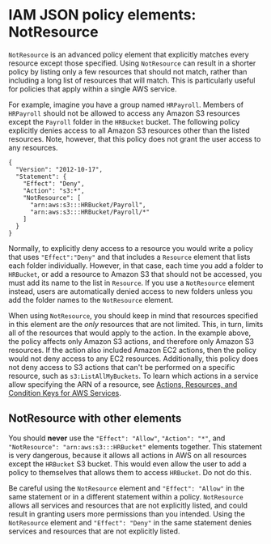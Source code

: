 # IAM JSON policy elements: NotResource<a name="reference_policies_elements_notresource"></a>

`NotResource` is an advanced policy element that explicitly matches every resource except those specified\. Using `NotResource` can result in a shorter policy by listing only a few resources that should not match, rather than including a long list of resources that will match\. This is particularly useful for policies that apply within a single AWS service\. 

For example, imagine you have a group named `HRPayroll`\. Members of `HRPayroll` should not be allowed to access any Amazon S3 resources except the `Payroll` folder in the `HRBucket` bucket\. The following policy explicitly denies access to all Amazon S3 resources other than the listed resources\. Note, however, that this policy does not grant the user access to any resources\.

```
{
  "Version": "2012-10-17",
  "Statement": {
    "Effect": "Deny",
    "Action": "s3:*",
    "NotResource": [
      "arn:aws:s3:::HRBucket/Payroll",
      "arn:aws:s3:::HRBucket/Payroll/*"
    ]
  }
}
```

Normally, to explicitly deny access to a resource you would write a policy that uses `"Effect":"Deny"` and that includes a `Resource` element that lists each folder individually\. However, in that case, each time you add a folder to `HRBucket`, or add a resource to Amazon S3 that should not be accessed, you must add its name to the list in `Resource`\. If you use a `NotResource` element instead, users are automatically denied access to new folders unless you add the folder names to the `NotResource` element\. 

When using `NotResource`, you should keep in mind that resources specified in this element are the *only* resources that are not limited\. This, in turn, limits all of the resources that would apply to the action\. In the example above, the policy affects only Amazon S3 actions, and therefore only Amazon S3 resources\. If the action also included Amazon EC2 actions, then the policy would not deny access to any EC2 resources\. Additionally, this policy does not deny access to S3 actions that can't be performed on a specific resource, such as `s3:ListAllMyBuckets`\. To learn which actions in a service allow specifying the ARN of a resource, see [Actions, Resources, and Condition Keys for AWS Services](reference_policies_actions-resources-contextkeys.html)\.

## NotResource with other elements<a name="notresource-element-combinations"></a>

You should **never** use the `"Effect": "Allow"`, `"Action": "*"`, and `"NotResource": "arn:aws:s3:::HRBucket"` elements together\. This statement is very dangerous, because it allows all actions in AWS on all resources except the `HRBucket` S3 bucket\. This would even allow the user to add a policy to themselves that allows them to access `HRBucket`\. Do not do this\. 

Be careful using the `NotResource` element and `"Effect": "Allow"` in the same statement or in a different statement within a policy\. `NotResource` allows all services and resources that are not explicitly listed, and could result in granting users more permissions than you intended\. Using the `NotResource` element and `"Effect": "Deny"` in the same statement denies services and resources that are not explicitly listed\.